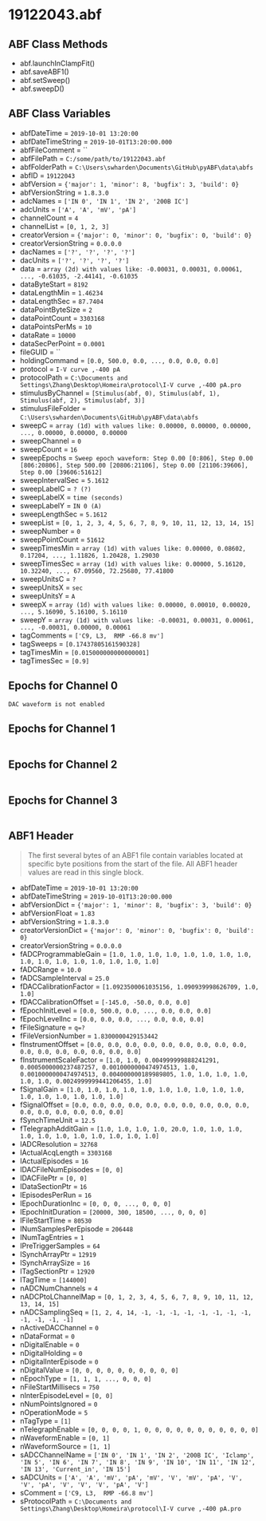 # 19122043.abf

## ABF Class Methods

* abf.launchInClampFit()
* abf.saveABF1()
* abf.setSweep()
* abf.sweepD()

## ABF Class Variables

* abfDateTime = `2019-10-01 13:20:00`
* abfDateTimeString = `2019-10-01T13:20:00.000`
* abfFileComment = ``
* abfFilePath = `C:/some/path/to/19122043.abf`
* abfFolderPath = `C:\Users\swharden\Documents\GitHub\pyABF\data\abfs`
* abfID = `19122043`
* abfVersion = `{'major': 1, 'minor': 8, 'bugfix': 3, 'build': 0}`
* abfVersionString = `1.8.3.0`
* adcNames = `['IN 0', 'IN 1', 'IN 2', '200B IC']`
* adcUnits = `['A', 'A', 'mV', 'pA']`
* channelCount = `4`
* channelList = `[0, 1, 2, 3]`
* creatorVersion = `{'major': 0, 'minor': 0, 'bugfix': 0, 'build': 0}`
* creatorVersionString = `0.0.0.0`
* dacNames = `['?', '?', '?', '?']`
* dacUnits = `['?', '?', '?', '?']`
* data = `array (2d) with values like: -0.00031, 0.00031, 0.00061, ..., -0.61035, -2.44141, -0.61035`
* dataByteStart = `8192`
* dataLengthMin = `1.46234`
* dataLengthSec = `87.7404`
* dataPointByteSize = `2`
* dataPointCount = `3303168`
* dataPointsPerMs = `10`
* dataRate = `10000`
* dataSecPerPoint = `0.0001`
* fileGUID = ``
* holdingCommand = `[0.0, 500.0, 0.0, ..., 0.0, 0.0, 0.0]`
* protocol = `I-V curve ,-400 pA`
* protocolPath = `C:\Documents and Settings\Zhang\Desktop\Homeira\protocol\I-V curve ,-400 pA.pro`
* stimulusByChannel = `[Stimulus(abf, 0), Stimulus(abf, 1), Stimulus(abf, 2), Stimulus(abf, 3)]`
* stimulusFileFolder = `C:\Users\swharden\Documents\GitHub\pyABF\data\abfs`
* sweepC = `array (1d) with values like: 0.00000, 0.00000, 0.00000, ..., 0.00000, 0.00000, 0.00000`
* sweepChannel = `0`
* sweepCount = `16`
* sweepEpochs = `Sweep epoch waveform: Step 0.00 [0:806], Step 0.00 [806:20806], Step 500.00 [20806:21106], Step 0.00 [21106:39606], Step 0.00 [39606:51612]`
* sweepIntervalSec = `5.1612`
* sweepLabelC = `? (?)`
* sweepLabelX = `time (seconds)`
* sweepLabelY = `IN 0 (A)`
* sweepLengthSec = `5.1612`
* sweepList = `[0, 1, 2, 3, 4, 5, 6, 7, 8, 9, 10, 11, 12, 13, 14, 15]`
* sweepNumber = `0`
* sweepPointCount = `51612`
* sweepTimesMin = `array (1d) with values like: 0.00000, 0.08602, 0.17204, ..., 1.11826, 1.20428, 1.29030`
* sweepTimesSec = `array (1d) with values like: 0.00000, 5.16120, 10.32240, ..., 67.09560, 72.25680, 77.41800`
* sweepUnitsC = `?`
* sweepUnitsX = `sec`
* sweepUnitsY = `A`
* sweepX = `array (1d) with values like: 0.00000, 0.00010, 0.00020, ..., 5.16090, 5.16100, 5.16110`
* sweepY = `array (1d) with values like: -0.00031, 0.00031, 0.00061, ..., -0.00031, 0.00000, 0.00061`
* tagComments = `['C9, L3,  RMP -66.8 mv']`
* tagSweeps = `[0.17437805161590328]`
* tagTimesMin = `[0.015000000000000001]`
* tagTimesSec = `[0.9]`

## Epochs for Channel 0


```
DAC waveform is not enabled
```

## Epochs for Channel 1


```

```

## Epochs for Channel 2


```

```

## Epochs for Channel 3


```

```

## ABF1 Header

> The first several bytes of an ABF1 file contain variables     located at specific byte positions from the start of the file.     All ABF1 header values are read in this single block. 

* abfDateTime = `2019-10-01 13:20:00`
* abfDateTimeString = `2019-10-01T13:20:00.000`
* abfVersionDict = `{'major': 1, 'minor': 8, 'bugfix': 3, 'build': 0}`
* abfVersionFloat = `1.83`
* abfVersionString = `1.8.3.0`
* creatorVersionDict = `{'major': 0, 'minor': 0, 'bugfix': 0, 'build': 0}`
* creatorVersionString = `0.0.0.0`
* fADCProgrammableGain = `[1.0, 1.0, 1.0, 1.0, 1.0, 1.0, 1.0, 1.0, 1.0, 1.0, 1.0, 1.0, 1.0, 1.0, 1.0, 1.0]`
* fADCRange = `10.0`
* fADCSampleInterval = `25.0`
* fDACCalibrationFactor = `[1.0923500061035156, 1.090939998626709, 1.0, 1.0]`
* fDACCalibrationOffset = `[-145.0, -50.0, 0.0, 0.0]`
* fEpochInitLevel = `[0.0, 500.0, 0.0, ..., 0.0, 0.0, 0.0]`
* fEpochLevelInc = `[0.0, 0.0, 0.0, ..., 0.0, 0.0, 0.0]`
* fFileSignature = `q=?`
* fFileVersionNumber = `1.8300000429153442`
* fInstrumentOffset = `[0.0, 0.0, 0.0, 0.0, 0.0, 0.0, 0.0, 0.0, 0.0, 0.0, 0.0, 0.0, 0.0, 0.0, 0.0, 0.0]`
* fInstrumentScaleFactor = `[1.0, 1.0, 0.004999999888241291, 0.0005000000237487257, 0.0010000000474974513, 1.0, 0.0010000000474974513, 0.004000000189989805, 1.0, 1.0, 1.0, 1.0, 1.0, 1.0, 0.0024999999441206455, 1.0]`
* fSignalGain = `[1.0, 1.0, 1.0, 1.0, 1.0, 1.0, 1.0, 1.0, 1.0, 1.0, 1.0, 1.0, 1.0, 1.0, 1.0, 1.0]`
* fSignalOffset = `[0.0, 0.0, 0.0, 0.0, 0.0, 0.0, 0.0, 0.0, 0.0, 0.0, 0.0, 0.0, 0.0, 0.0, 0.0, 0.0]`
* fSynchTimeUnit = `12.5`
* fTelegraphAdditGain = `[1.0, 1.0, 1.0, 1.0, 20.0, 1.0, 1.0, 1.0, 1.0, 1.0, 1.0, 1.0, 1.0, 1.0, 1.0, 1.0]`
* lADCResolution = `32768`
* lActualAcqLength = `3303168`
* lActualEpisodes = `16`
* lDACFileNumEpisodes = `[0, 0]`
* lDACFilePtr = `[0, 0]`
* lDataSectionPtr = `16`
* lEpisodesPerRun = `16`
* lEpochDurationInc = `[0, 0, 0, ..., 0, 0, 0]`
* lEpochInitDuration = `[20000, 300, 18500, ..., 0, 0, 0]`
* lFileStartTime = `80530`
* lNumSamplesPerEpisode = `206448`
* lNumTagEntries = `1`
* lPreTriggerSamples = `64`
* lSynchArrayPtr = `12919`
* lSynchArraySize = `16`
* lTagSectionPtr = `12920`
* lTagTime = `[144000]`
* nADCNumChannels = `4`
* nADCPtoLChannelMap = `[0, 1, 2, 3, 4, 5, 6, 7, 8, 9, 10, 11, 12, 13, 14, 15]`
* nADCSamplingSeq = `[1, 2, 4, 14, -1, -1, -1, -1, -1, -1, -1, -1, -1, -1, -1, -1]`
* nActiveDACChannel = `0`
* nDataFormat = `0`
* nDigitalEnable = `0`
* nDigitalHolding = `0`
* nDigitalInterEpisode = `0`
* nDigitalValue = `[0, 0, 0, 0, 0, 0, 0, 0, 0, 0]`
* nEpochType = `[1, 1, 1, ..., 0, 0, 0]`
* nFileStartMillisecs = `750`
* nInterEpisodeLevel = `[0, 0]`
* nNumPointsIgnored = `0`
* nOperationMode = `5`
* nTagType = `[1]`
* nTelegraphEnable = `[0, 0, 0, 0, 1, 0, 0, 0, 0, 0, 0, 0, 0, 0, 0, 0]`
* nWaveformEnable = `[0, 1]`
* nWaveformSource = `[1, 1]`
* sADCChannelName = `['IN 0', 'IN 1', 'IN 2', '200B IC', 'Iclamp', 'IN 5', 'IN 6', 'IN 7', 'IN 8', 'IN 9', 'IN 10', 'IN 11', 'IN 12', 'IN 13', 'Current_in', 'IN 15']`
* sADCUnits = `['A', 'A', 'mV', 'pA', 'mV', 'V', 'mV', 'pA', 'V', 'V', 'pA', 'V', 'V', 'V', 'pA', 'V']`
* sComment = `['C9, L3,  RMP -66.8 mv']`
* sProtocolPath = `C:\Documents and Settings\Zhang\Desktop\Homeira\protocol\I-V curve ,-400 pA.pro`
